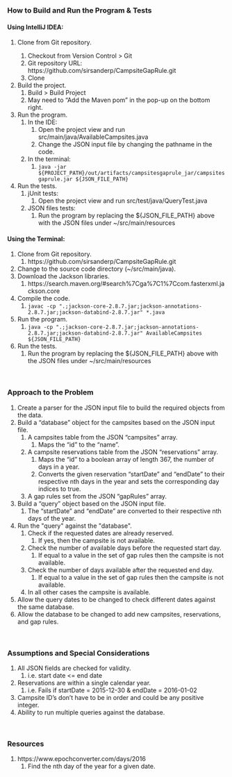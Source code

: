 <h3>How to Build and Run the Program & Tests</h3>
<h4>Using IntelliJ IDEA:</h4>
<ol>
<li>Clone from Git repository.</li>
  <ol>
  <li>Checkout from Version Control > Git
  <li>Git repository URL: https://github.com/sirsanderp/CampsiteGapRule.git
  <li>Clone
  </ol>
<li>Build the project.
  <ol>
  <li>Build > Build Project
  <li>May need to “Add the Maven pom” in the pop-up on the bottom right.
  </ol>
<li>Run the program.
  <ol>
  <li>In the IDE:
    <ol>
    <li>Open the project view and run src/main/java/AvailableCampsites.java
    <li>Change the JSON input file by changing the pathname in the code.
    </ol>
  <li>In the terminal:
    <ol><li><code>java -jar ${PROJECT_PATH}/out/artifacts/campsitesgaprule_jar/campsitesgaprule.jar ${JSON_FILE_PATH}</code></ol>
  </ol>
<li>Run the tests.
  <ol>
  <li>jUnit tests:
    <ol><li>Open the project view and run src/test/java/QueryTest.java</ol>
  <li>JSON files tests:
    <ol><li>Run the program by replacing the ${JSON_FILE_PATH} above with the JSON files under ~/src/main/resources</ol>
  </ol>
</ol>

<h4>Using the Terminal:</h4>
<ol>
<li>Clone from Git repository.
  <ol><li>https://github.com/sirsanderp/CampsiteGapRule.git</ol>
<li>Change to the source code directory (~/src/main/java).
<li>Download the Jackson libraries.
  <ol><li>https://search.maven.org/#search%7Cga%7C1%7Ccom.fasterxml.jackson.core</ol>
<li>Compile the code.
  <ol><li><code>javac -cp ".;jackson-core-2.8.7.jar;jackson-annotations-2.8.7.jar;jackson-databind-2.8.7.jar" *.java</code></ol>
<li>Run the program.
  <ol><li><code>java -cp ".;jackson-core-2.8.7.jar;jackson-annotations-2.8.7.jar;jackson-databind-2.8.7.jar" AvailableCampsites ${JSON_FILE_PATH}</code></ol>
<li>Run the tests.
  <ol><li>Run the program by replacing the ${JSON_FILE_PATH} above with the JSON files under ~/src/main/resources</ol>
</ol>
<br>
<h3>Approach to the Problem</h3>
<ol>
<li>Create a parser for the JSON input file to build the required objects from the data.
<li>Build a “database” object for the campsites based on the JSON input file.
  <ol>
  <li>A campsites table from the JSON “campsites” array.
    <ol><li>Maps the “id” to the “name”.</ol>
  <li>A campsite reservations table from the JSON “reservations” array.
    <ol>
    <li>Maps the “id” to a boolean array of length 367, the number of days in a year.
    <li>Converts the given reservation “startDate” and “endDate” to their respective nth days in the year and sets the corresponding day indices to true.
    </ol>
  <li>A gap rules set from the JSON “gapRules” array.
  </ol>
<li>Build a “query” object based on the JSON input file.
  <ol><li>The “startDate” and “endDate” are converted to their respective nth days of the year.</ol>
<li>Run the "query" against the "database".
  <ol>
  <li>Check if the requested dates are already reserved.
    <ol><li>If yes, then the campsite is not available.</ol>
  <li>Check the number of available days before the requested start day.
    <ol><li>If equal to a value in the set of gap rules then the campsite is not available.</ol>
  <li>Check the number of days available after the requested end day.
    <ol><li>If equal to a value in the set of gap rules then the campsite is not available.</ol>
  <li>In all other cases the campsite is available.
  </ol>
<li>Allow the query dates to be changed to check different dates against the same database.
<li>Allow the database to be changed to add new campsites, reservations, and gap rules.
</ol>
<br>
<h3>Assumptions and Special Considerations</h3>
<ol>
<li>All JSON fields are checked for validity.
  <ol><li>i.e. start date &lt;= end date</ol>
<li>Reservations are within a single calendar year.
  <ol><li>i.e. Fails if startDate = 2015-12-30 & endDate = 2016-01-02</ol>
<li>Campsite ID’s don’t have to be in order and could be any positive integer.
<li>Ability to run multiple queries against the database.
</ol>
<br>
<h3>Resources</h3>
<ol>
<li>https://www.epochconverter.com/days/2016
  <ol><li>Find the nth day of the year for a given date.</ol>
</ol>
